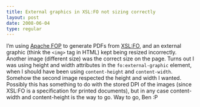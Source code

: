 ```yaml
---
title: External graphics in XSL:FO not sizing correctly
layout: post
date: 2008-06-04
type: regular
---
```


I’m using [Apache FOP][1] to generate PDFs from [XSL:FO][2], and an external graphic (think the `<img>` tag in HTML) kept being resized incorrectly. Another image (different size) was the correct size on the page. Turns out I was using height and width attributes in the `fo:external-graphic` element, when I should have been using `content-height` and `content-width`. Somehow the second image respected the height and width I wanted. Possibly this has something to do with the stored DPI of the images (since XSL:FO is a specification for printed documents), but in any case content-width and content-height is the way to go. Way to go, Ben :P

[1]: http://xmlgraphics.apache.org/fop/
[2]: http://www.w3.org/TR/xsl
